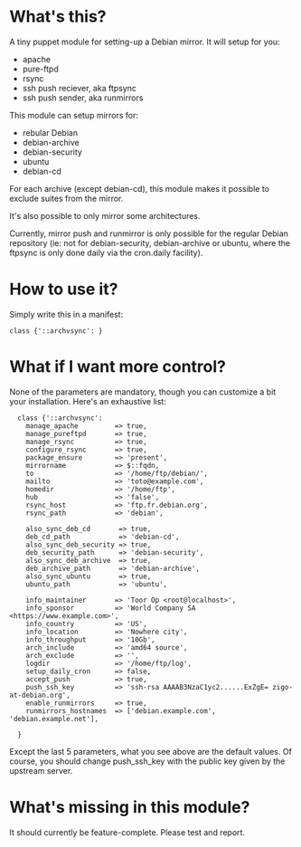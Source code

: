 # What's this?

A tiny puppet module for setting-up a Debian mirror.
It will setup for you:
- apache
- pure-ftpd
- rsync
- ssh push reciever, aka ftpsync
- ssh push sender, aka runmirrors

This module can setup mirrors for:
- rebular Debian
- debian-archive
- debian-security
- ubuntu
- debian-cd

For each archive (except debian-cd), this module makes it possible to
exclude suites from the mirror.

It's also possible to only mirror some architectures.

Currently, mirror push and runmirror is only possible for the regular
Debian repository (ie: not for debian-security, debian-archive or ubuntu,
where the ftpsync is only done daily via the cron.daily facility).

# How to use it?

Simply write this in a manifest:

```
class {'::archvsync': }

```
# What if I want more control?

None of the parameters are mandatory, though you can customize a bit your
installation. Here's an exhaustive list:

```
  class {'::archvsync':
    manage_apache         => true,
    manage_pureftpd       => true,
    manage_rsync          => true,
    configure_rsync       => true,
    package_ensure        => 'present',
    mirrorname            => $::fqdn,
    to                    => '/home/ftp/debian/',
    mailto                => 'toto@example.com',
    homedir               => '/home/ftp',
    hub                   => 'false',
    rsync_host            => 'ftp.fr.debian.org',
    rsync_path            => 'debian',

    also_sync_deb_cd       => true,
    deb_cd_path            => 'debian-cd',
    also_sync_deb_security => true,
    deb_security_path      => 'debian-security',
    also_sync_deb_archive  => true,
    deb_archive_path       => 'debian-archive',
    also_sync_ubuntu       => true,
    ubuntu_path            => 'ubuntu',

    info_maintainer       => 'Toor Op <root@localhost>',
    info_sponsor          => 'World Company SA <https://www.example.com>',
    info_country          => 'US',
    info_location         => 'Nowhere city',
    info_throughput       => '10Gb',
    arch_include          => 'amd64 source',
    arch_exclude          => '',
    logdir                => '/home/ftp/log',
    setup_daily_cron      => false,
    accept_push           => true,
    push_ssh_key          => 'ssh-rsa AAAAB3NzaC1yc2......ExZgE= zigo-at-debian.org',
    enable_runmirrors     => true,
    runmirrors_hostnames  => ['debian.example.com', 'debian.example.net'],

  }
```

Except the last 5 parameters, what you see above are the default values.
Of course, you should change push_ssh_key with the public key given by
the upstream server.

# What's missing in this module?

It should currently be feature-complete. Please test and report.
